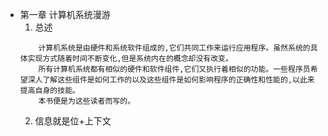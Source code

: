 * 第一章 计算机系统漫游
    1. 总述
    ```
        计算机系统是由硬件和系统软件组成的,它们共同工作来运行应用程序。虽然系统的具体实现方式随着时间不断变化,但是系统内在的概念却没有改变。
        所有计算机系统都有相似的硬件和软件组件,它们又执行着相似的功能。一些程序员希望深人了解这些组件是如何工作的以及这些组件是如何影响程序的正确性和性能的,以此来提高自身的技能。
        本书便是为这些读者而写的。
    ```
    2. 信息就是位+上下文
